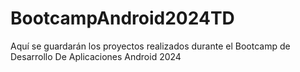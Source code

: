 # BootcampAndroid2024TD
Aquí se guardarán los proyectos realizados durante el Bootcamp de Desarrollo De Aplicaciones Android 2024
